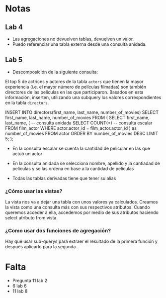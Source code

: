 # Notas

## Lab 4
- Las agregaciones no devuelven tablas, devuelven un valor.
- Puedo referenciar una tabla externa desde una consulta anidada.

## Lab 5
- Descomposición de la siguiente consulta:
  
El top 5 de actrices y actores de la tabla `actors` que tienen la mayor experiencia (i.e. el mayor número de películas filmadas) son también directores de las películas en las que participaron. Basados en esta información, inserten, utilizando una subquery los valores correspondientes en la tabla `directors`.  
  
INSERT INTO directors(first_name, last_name, number_of_movies)
SELECT first_name, last_name, number_of_movies
FROM (
    SELECT first_name, last_name, (     -- consulta anidada 
        SELECT COUNT(*)                 -- consulta escalar
        FROM film_actor
        WHERE actor.actor_id = film_actor.actor_id
    ) as number_of_movies
    FROM actor
    ORDER BY number_of_movies DESC 
    LIMIT 5;
);  

- En la consulta escalar se cuenta la cantidad de pelicular en las que actuó un actor
- En la consulta anidada se selecciona nombre, apellido y la cantiadad de peliculas y se las ordena en base a la cantidad de peliculas

- Todas las tablas derivadas tiene que tener su alias

### ¿Cómo usar las vistas?
La vista nos va a dejar una tabla con unos valores ya calculados.
Creamos la vista como una consulta más con sus respectivos atributos.
Cuando queremos acceder a ella, accedemos por medio de sus atributos
haciendo select atributo from vista.

### ¿Como usar dos funciones de agregación?
Hay que usar sub-querys para extraer el resultado de la primera función y después aplicarlo para la segunda.

# Falta

- Pregunta 11 lab 2
- 6 lab 6
- 11 lab 8